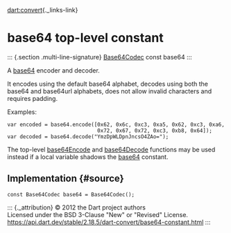 [dart:convert](../dart-convert/dart-convert-library){._links-link}

base64 top-level constant
=========================

::: {.section .multi-line-signature}
[Base64Codec](base64codec-class) const base64
:::

A [base64](https://tools.ietf.org/html/rfc4648) encoder and decoder.

It encodes using the default base64 alphabet, decodes using both the
base64 and base64url alphabets, does not allow invalid characters and
requires padding.

Examples:

``` {.language-dart data-language="dart"}
var encoded = base64.encode([0x62, 0x6c, 0xc3, 0xa5, 0x62, 0xc3, 0xa6,
                             0x72, 0x67, 0x72, 0xc3, 0xb8, 0x64]);
var decoded = base64.decode("YmzDpWLDpnJncsO4ZAo=");
```

The top-level [base64Encode](base64encode) and
[base64Decode](base64decode) functions may be used instead if a local
variable shadows the [base64](base64-constant) constant.

Implementation {#source}
--------------

``` {.language-dart data-language="dart"}
const Base64Codec base64 = Base64Codec();
```

::: {._attribution}
© 2012 the Dart project authors\
Licensed under the BSD 3-Clause \"New\" or \"Revised\" License.\
<https://api.dart.dev/stable/2.18.5/dart-convert/base64-constant.html>
:::
